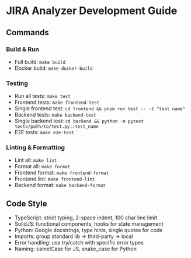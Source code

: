 # JIRA Analyzer Development Guide

## Commands

### Build & Run

- Full build: `make build`
- Docker build: `make docker-build`

### Testing

- Run all tests: `make test`
- Frontend tests: `make frontend-test`
- Single frontend test: `cd frontend && pnpm run test -- -t "test name"`
- Backend tests: `make backend-test`
- Single backend test: `cd backend && python -m pytest tests/path/to/test.py::test_name`
- E2E tests: `make e2e-test`

### Linting & Formatting

- Lint all: `make lint`
- Format all: `make format`
- Frontend format: `make frontend-format`
- Frontend lint: `make frontend-lint`
- Backend format: `make backend-format`

## Code Style

- TypeScript: strict typing, 2-space indent, 100 char line limit
- SolidJS: functional components, hooks for state management
- Python: Google docstrings, type hints, single quotes for code
- Imports: group standard lib → third-party → local
- Error handling: use try/catch with specific error types
- Naming: camelCase for JS, snake_case for Python
